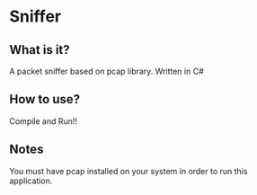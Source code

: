 Sniffer
==========

What is it?
----------
A packet sniffer based on pcap library. Written in C#

How to use?
----------
Compile and Run!!

Notes
---------
You must have pcap installed on your system in order to run this
application.
